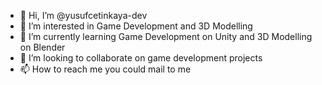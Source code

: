 - 👋 Hi, I’m @yusufcetinkaya-dev
- 👀 I’m interested in Game Development and 3D Modelling
- 🌱 I’m currently learning Game Development on Unity and 3D Modelling on Blender
- 💞️ I’m looking to collaborate on game development projects
- 📫 How to reach me you could mail to me 

<!---
yusuf-c-dev/yusuf-c-dev is a ✨ special ✨ repository because its `README.md` (this file) appears on your GitHub profile.
You can click the Preview link to take a look at your changes.
--->

